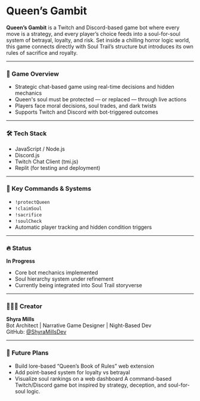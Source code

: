 # Queen’s Gambit

**Queen’s Gambit** is a Twitch and Discord-based game bot where every move is a strategy, and every player’s choice feeds into a soul-for-soul system of betrayal, loyalty, and risk. Set inside a chilling horror logic world, this game connects directly with Soul Trail’s structure but introduces its own rules of sacrifice and royalty.

---

### 👑 Game Overview

- Strategic chat-based game using real-time decisions and hidden mechanics
- Queen's soul must be protected — or replaced — through live actions
- Players face moral decisions, soul trades, and dark twists
- Supports Twitch and Discord with bot-triggered outcomes

---

### 🛠️ Tech Stack

- JavaScript / Node.js  
- Discord.js  
- Twitch Chat Client (tmi.js)  
- Replit (for testing and deployment)  

---

### 🧩 Key Commands & Systems

- `!protectQueen`  
- `!claimSoul`  
- `!sacrifice`  
- `!soulCheck`  
- Automatic player tracking and hidden condition triggers

---

### 🔥 Status

**In Progress**  
- Core bot mechanics implemented  
- Soul hierarchy system under refinement  
- Currently being integrated into Soul Trail storyverse

---

### 👩🏽‍💻 Creator

**Shyra Mills**  
Bot Architect | Narrative Game Designer | Night-Based Dev  
GitHub: [@ShyraMillsDev](https://github.com/ShyraMillsDev)

---

### 🧠 Future Plans

- Build lore-based “Queen’s Book of Rules” web extension  
- Add point-based system for loyalty vs betrayal  
- Visualize soul rankings on a web dashboard
A command-based Twitch/Discord game bot inspired by strategy, deception, and soul-for-soul logic.
